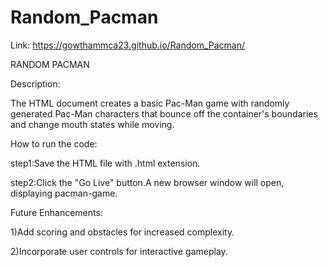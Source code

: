 # Random_Pacman

Link: https://gowthammca23.github.io/Random_Pacman/

RANDOM PACMAN

Description:

The HTML document creates a basic Pac-Man game with randomly generated Pac-Man characters that bounce off the container's boundaries and change mouth states while moving.

How to run the code:

step1:Save the HTML file with .html extension.

step2:Click the "Go Live" button.A new browser window will open, displaying pacman-game.

Future Enhancements:

1)Add scoring and obstacles for increased complexity.

2)Incorporate user controls for interactive gameplay.
